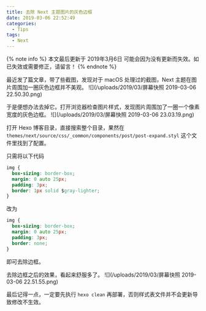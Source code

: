 ```yaml
---
title: 去除 Next 主题图片的灰色边框
date: 2019-03-06 22:52:49
categories:
  - Tips
tags:
  - Next
---
```


{% note info %}
本文最后更新于 2019年3月6日 可能会因为没有更新而失效。如已失效或需要修正，请留言！
{% endnote %}

最近发了篇文章，带了些截图，发现对于 macOS 处理过的截图，Next 主题在图片周围加一圈灰色边框并不美观。
![](/uploads/2019/03/屏幕快照 2019-03-06 22.50.30.png)

于是便想办法去掉它。<!--more-->打开浏览器检查图片样式，发现图片周围加了一圈一个像素宽度的灰色边框。
![](/uploads/2019/03/屏幕快照 2019-03-06 23.03.19.png)

打开 Hexo 博客目录，直接搜索整个目录，果然在 `themes/next/source/css/_common/components/post/post-expand.styl` 这个文件里找到了配置。

只需将以下代码
``` css
img {
  box-sizing: border-box;
  margin: 0 auto 25px;
  padding: 3px;
  border: 1px solid $gray-lighter;
}
```
改为
``` css
img {
  box-sizing: border-box;
  margin: 0 auto 25px;
  padding: 3px;
  border: none;
}
```
即可去除边框。

去除边框之后的效果，看起来舒服多了。
![](/uploads/2019/03/屏幕快照 2019-03-06 22.51.55.png)

最后记得一点，一定要先执行 `hexo clean` 再部署，否则样式表文件并不会更新导致修改不生效。
